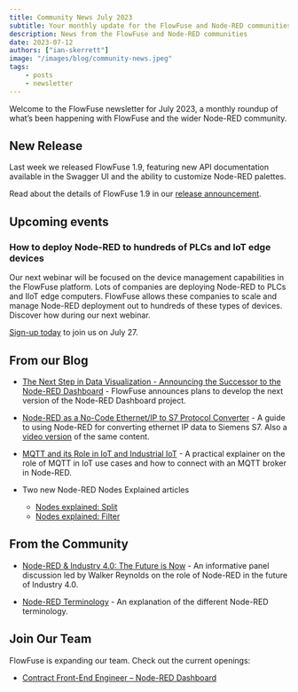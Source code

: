 ```yaml
---
title: Community News July 2023
subtitle: Your monthly update for the FlowFuse and Node-RED communities
description: News from the FlowFuse and Node-RED communities
date: 2023-07-12
authors: ["ian-skerrett"]
image: "/images/blog/community-news.jpeg"
tags:
    - posts
    - newsletter
---
```


Welcome to the FlowFuse newsletter for July 2023, a monthly roundup of what’s been happening with FlowFuse and the wider Node-RED community. 

<!--more-->

## New Release

Last week we released FlowFuse 1.9, featuring new API documentation available in the Swagger UI and the ability to customize Node-RED palettes. 

 Read about the details of FlowFuse 1.9 in our [release announcement](/blog/2023/07/flowforge-1-9-release/). 

## Upcoming events

### How to deploy Node-RED to hundreds of PLCs and IoT edge devices

Our next webinar will be focused on the device management capabilities in the FlowFuse platform. Lots of companies are deploying Node-RED to PLCs and IIoT edge computers. FlowFuse allows these companies to scale and manage Node-RED deployment out to hundreds of these types of devices. Discover how during our next webinar.

[Sign-up today](/webinars/2023/flowforge-device-management/) to join us on July 27. 


## From our Blog

- [The Next Step in Data Visualization - Announcing the Successor to the Node-RED Dashboard](/blog/2023/06/dashboard-announcement/) - FlowFuse announces plans to develop the next version of the Node-RED Dashboard project.

- [Node-RED as a No-Code Ethernet/IP to S7 Protocol Converter](/blog/2023/06/node-red-as-a-no-code-ethernet_ip-to-s7-protocol-converter/) - A guide to using Node-RED for converting ethernet IP data to Siemens S7.  Also a [video version](https://youtu.be/dteXgcBXUnk) of the same content. 

- [MQTT and its Role in IoT and Industrial IoT](/blog/2023/06/connect-to-hivemq-in-flowforge/) - A practical explainer on the role of MQTT in IoT use cases and how to connect with an MQTT broker in Node-RED.

- Two new Node-RED Nodes Explained articles
    - [Nodes explained: Split](/node-red/learning-resources/core-nodes/split/)
    - [Nodes explained: Filter](/node-red/learning-resources/core-nodes/rbe/)

## From the Community

- [Node-RED & Industry 4.0: The Future is Now](https://youtu.be/1GKkXJOQMhU) - An informative panel discussion led by Walker Reynolds on the role of Node-RED in the future of Industry 4.0.

- [Node-RED Terminology](http://blog.openmindmap.org/blog/node-red-terminology) - An explanation of the different Node-RED terminology.



## Join Our Team
FlowFuse is expanding our team. Check out the current openings:

- [Contract Front-End Engineer – Node-RED Dashboard](https://boards.greenhouse.io/flowfuse/jobs/4911532004)
